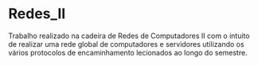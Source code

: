 # Redes_II
Trabalho realizado na cadeira de Redes de Computadores II com o intuito de realizar uma rede global de computadores e servidores utilizando os vários protocolos
de encaminhamento lecionados ao longo do semestre.
